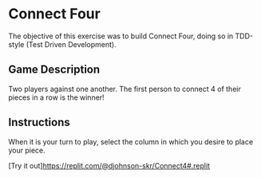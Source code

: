 # Connect Four

The objective of this exercise was to build Connect Four, doing so in TDD-style (Test Driven Development).

## Game Description
Two players against one another. The first person to connect 4 of their pieces in a row is the winner!

## Instructions
When it is your turn to play, select the column in which you desire to place your piece.

[Try it out]https://replit.com/@djohnson-skr/Connect4#.replit